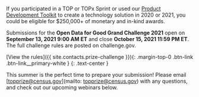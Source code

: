 
If you participated in a TOP or TOPx Sprint or used our [Product Development Toolkit]({{site.baseurl}}/product-development/toolkit/) to create a technology solution in 2020 or 2021, you could be eligible for $250,000+ of monetary and in-kind awards.

Submissions for the **Open Data for Good Grand Challenge 2021** open on **September 13, 2021 9:00 AM ET** and close **October 15, 2021 11:59 PM ET**. The full challenge rules are posted on challenge.gov.

[View the rules]({{ site.contacts.prize-challenge }}){: .margin-top-0 .btn-link .btn-link__primary-white }
{: .text-center }

This summer is the perfect time to prepare your submission! Please email [topprize@census.gov](mailto: topprize@census.gov) with any questions, and check out our upcoming webinars below.